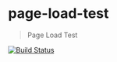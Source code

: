 # page-load-test

> Page Load Test

[![Build Status](https://travis-ci.com/unicareer-tech/page-load-test.svg?branch=master)](https://travis-ci.com/unicareer-tech/page-load-test)
